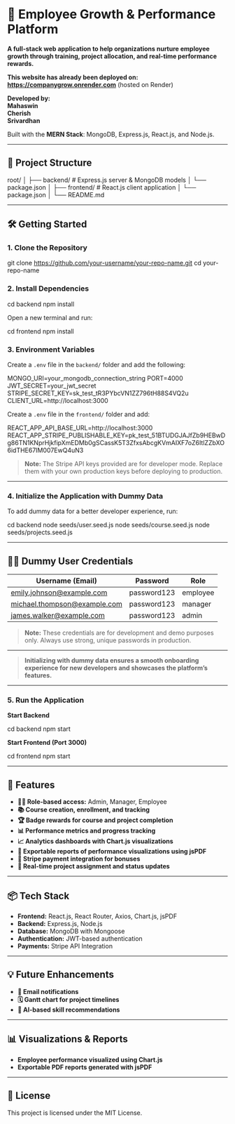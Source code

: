 # 🚀 Employee Growth & Performance Platform

**A full-stack web application to help organizations nurture employee growth through training, project allocation, and real-time performance rewards.**

**This website has already been deployed on:**  
**https://companygrow.onrender.com** (hosted on Render)

**Developed by:**  
**Mahaswin**  
**Cherish**  
**Srivardhan**

Built with the **MERN Stack**: MongoDB, Express.js, React.js, and Node.js.

---

## 📁 Project Structure

root/
│
├── backend/ # Express.js server & MongoDB models
│ └── package.json
│
├── frontend/ # React.js client application
│ └── package.json
│
└── README.md


---

## 🛠️ Getting Started

### 1. Clone the Repository

git clone https://github.com/your-username/your-repo-name.git
cd your-repo-name


### 2. Install Dependencies

cd backend
npm install

Open a new terminal and run:

cd frontend
npm install

### 3. Environment Variables

Create a `.env` file in the `backend/` folder and add the following:

MONGO_URI=your_mongodb_connection_string
PORT=4000
JWT_SECRET=your_jwt_secret
STRIPE_SECRET_KEY=sk_test_tR3PYbcVN1ZZ796tH88S4VQ2u
CLIENT_URL=http://localhost:3000


Create a `.env` file in the `frontend/` folder and add:

REACT_APP_API_BASE_URL=http://localhost:3000
REACT_APP_STRIPE_PUBLISHABLE_KEY=pk_test_51BTUDGJAJfZb9HEBwDg86TN1KNprHjkfipXmEDMb0gSCassK5T3ZfxsAbcgKVmAIXF7oZ6ItlZZbXO6idTHE67IM007EwQ4uN3


> **Note:** The Stripe API keys provided are for developer mode. Replace them with your own production keys before deploying to production.

---

### 4. Initialize the Application with Dummy Data

To add dummy data for a better developer experience, run:

cd backend
node seeds/user.seed.js
node seeds/course.seed.js
node seeds/projects.seed.js

---

## 🧑‍💻 Dummy User Credentials

| Username (Email)                  | Password    | Role      |
|-----------------------------------|-------------|-----------|
| emily.johnson@example.com         | password123 | employee  |
| michael.thompson@example.com      | password123 | manager   |
| james.walker@example.com          | password123 | admin     |

> **Note:** These credentials are for development and demo purposes only. Always use strong, unique passwords in production.

---

> **Initializing with dummy data ensures a smooth onboarding experience for new developers and showcases the platform’s features.**


---

### 5. Run the Application

**Start Backend**

cd backend
npm start


**Start Frontend (Port 3000)**

cd frontend
npm start


---

## 🧩 Features

- **👨‍💼 Role-based access:** Admin, Manager, Employee
- **📚 Course creation, enrollment, and tracking**
- **🏆 Badge rewards for course and project completion**
- **📊 Performance metrics and progress tracking**
- **📈 Analytics dashboards with Chart.js visualizations**
- **📄 Exportable reports of performance visualizations using jsPDF**
- **💸 Stripe payment integration for bonuses**
- **📁 Real-time project assignment and status updates**

---

## 📦 Tech Stack

- **Frontend:** React.js, React Router, Axios, Chart.js, jsPDF
- **Backend:** Express.js, Node.js
- **Database:** MongoDB with Mongoose
- **Authentication:** JWT-based authentication
- **Payments:** Stripe API Integration

---

## 💡 Future Enhancements

- **📧 Email notifications**
- **🗓️ Gantt chart for project timelines**
- **🧠 AI-based skill recommendations**

---

## 📊 Visualizations & Reports

- **Employee performance visualized using Chart.js**
- **Exportable PDF reports generated with jsPDF**

---

## 📄 License

This project is licensed under the MIT License.

